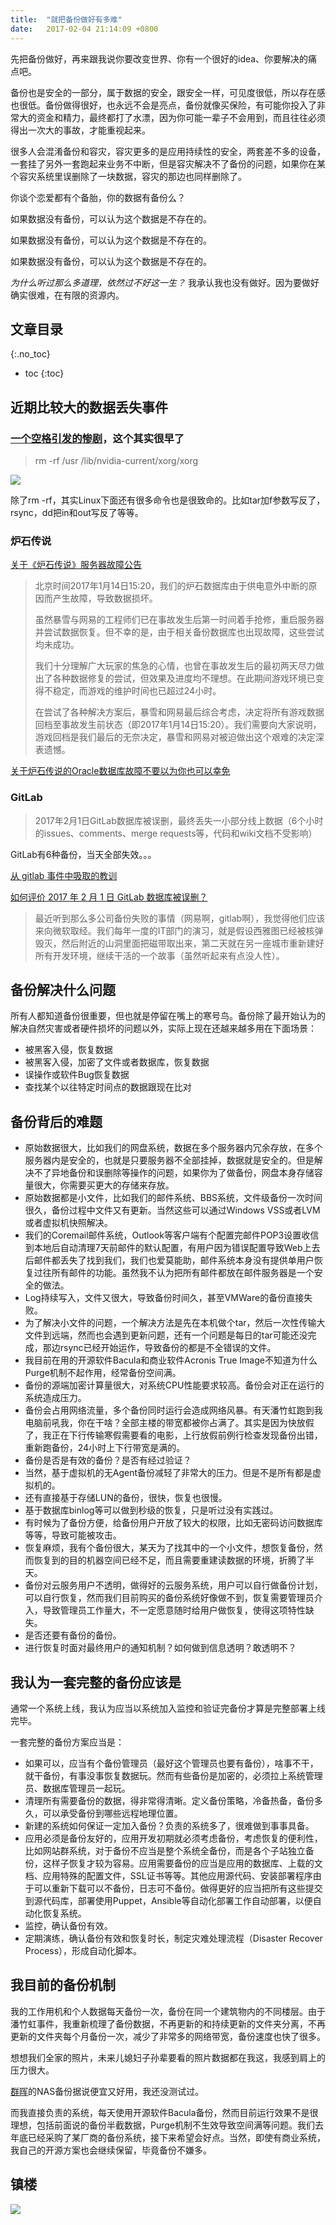 ```yaml
---
title:  "就把备份做好有多难"
date:   2017-02-04 21:14:09 +0800
---
```




先把备份做好，再来跟我说你要改变世界、你有一个很好的idea、你要解决的痛点吧。

备份也是安全的一部分，属于数据的安全，跟安全一样，可见度很低，所以存在感也很低。备份做得很好，也永远不会是亮点，备份就像买保险，有可能你投入了非常大的资金和精力，最终都打了水漂，因为你可能一辈子不会用到，而且往往必须得出一次大的事故，才能重视起来。

很多人会混淆备份和容灾，容灾更多的是应用持续性的安全，两套差不多的设备，一套挂了另外一套跑起来业务不中断，但是容灾解决不了备份的问题，如果你在某个容灾系统里误删除了一块数据，容灾的那边也同样删除了。

你谈个恋爱都有个备胎，你的数据有备份么？

如果数据没有备份，可以认为这个数据是不存在的。

如果数据没有备份，可以认为这个数据是不存在的。

如果数据没有备份，可以认为这个数据是不存在的。

_为什么听过那么多道理，依然过不好这一生？_ 我承认我也没有做好。因为要做好确实很难，在有限的资源内。

## 文章目录
{:.no_toc}

* toc
{:toc}


## 近期比较大的数据丢失事件

### [一个空格引发的惨剧](http://coolshell.cn/articles/4875.html)，这个其实很早了

>rm -rf /usr /lib/nvidia-current/xorg/xorg

![](/images/2017/whywouldudothat.jpg) 

除了rm -rf，其实Linux下面还有很多命令也是很致命的。比如tar加f参数写反了，rsync，dd把in和out写反了等等。

### 炉石传说

[关于《炉石传说》服务器故障公告](http://hs.blizzard.cn/articles/16/8565)

> 北京时间2017年1月14日15:20，我们的炉石数据库由于供电意外中断的原因而产生故障，导致数据损坏。
>
> 虽然暴雪与网易的工程师们已在事故发生后第一时间着手抢修，重启服务器并尝试数据恢复。但不幸的是，由于相关备份数据库也出现故障，这些尝试均未成功。
>
> 我们十分理解广大玩家的焦急的心情，也曾在事故发生后的最初两天尽力做出了各种数据修复的尝试，但效果及进度均不理想。在此期间游戏环境已变得不稳定，而游戏的维护时间也已超过24小时。
>
> 在尝试了各种解决方案后，暴雪和网易最后综合考虑，决定将所有游戏数据回档至事故发生前状态（即2017年1月14日15:20）。我们需要向大家说明，游戏回档是我们最后的无奈决定，暴雪和网易对被迫做出这个艰难的决定深表遗憾。

[关于炉石传说的Oracle数据库故障不要以为你也可以幸免](https://mp.weixin.qq.com/s/x0I1yyp2leUqc7RA7R5HwQ)

### GitLab

> 2017年2月1日GitLab数据库被误删，最终丢失一小部分线上数据（6个小时的issues、comments、merge requests等，代码和wiki文档不受影响）

GitLab有6种备份，当天全部失效。。。

[从 gitlab 事件中吸取的教训](http://mp.weixin.qq.com/s/x0I1yyp2leUqc7RA7R5HwQ)

[如何评价 2017 年 2 月 1 日 GitLab 数据库被误删？](https://www.zhihu.com/question/55300424?from=timeline)

>最近听到那么多公司备份失败的事情（网易啊，gitlab啊），我觉得他们应该来向微软取经。我们每年一度的IT部门的演习，就是假设西雅图已经被核弹毁灭，然后附近的山洞里面把磁带取出来，第二天就在另一座城市重新建好所有开发环境，继续干活的一个故事（虽然听起来有点没人性 ​​​​）。


## 备份解决什么问题

所有人都知道备份很重要，但也就是停留在嘴上的寒号鸟。备份除了最开始认为的解决自然灾害或者硬件损坏的问题以外，实际上现在还越来越多用在下面场景：

- 被黑客入侵，恢复数据
- 被黑客入侵，加密了文件或者数据库，恢复数据
- 误操作或软件Bug恢复数据
- 查找某个以往特定时间点的数据跟现在比对


## 备份背后的难题

- 原始数据很大，比如我们的网盘系统，数据在多个服务器内冗余存放，在多个服务器内是安全的，也就是只要服务器不全部挂掉，数据就是安全的。但是解决不了异地备份和误删除等操作的问题，如果你为了做备份，网盘本身存储容量很大，你需要买更大的存储来存放。
- 原始数据都是小文件，比如我们的邮件系统、BBS系统，文件级备份一次时间很久，备份过程中文件又有更新。当然这些可以通过Windows VSS或者LVM或者虚拟机快照解决。
- 我们的Coremail邮件系统，Outlook等客户端有个配置完邮件POP3设置收信到本地后自动清理7天前邮件的默认配置，有用户因为错误配置导致Web上去后邮件都丢失了找到我们，我们也爱莫能助，邮件系统本身没有提供单用户恢复过往所有邮件的功能。虽然我不认为把所有邮件都放在邮件服务器是一个安全的做法。
- Log持续写入，文件又很大，导致备份时间久，甚至VMWare的备份直接失败。
- 为了解决小文件的问题，一个解决方法是先在本机做个tar，然后一次性传输大文件到远端，然而也会遇到更新问题，还有一个问题是每日的tar可能还没完成，那边rsync已经开始运作，导致备份的都是不全错误的文件。
- 我目前在用的开源软件Bacula和商业软件Acronis True Image不知道为什么Purge机制不起作用，经常备份空间满。
- 备份的源端加密计算量很大，对系统CPU性能要求较高。备份会对正在运行的系统造成压力。
- 备份会占用网络流量，多个备份同时运行会造成网络风暴。有天潘竹虹跑到我电脑前吼我，你在干啥？全部主楼的带宽都被你占满了。其实是因为快放假了，我正在下行传输寒假需要看的电影，上行放假前例行检查发现备份出错，重新跑备份，24小时上下行带宽是满的。
- 备份是否是有效的备份？是否有经过验证？
- 当然，基于虚拟机的无Agent备份减轻了非常大的压力。但是不是所有都是虚拟机的。
- 还有直接基于存储LUN的备份，很快，恢复也很慢。
- 基于数据库binlog等可以做到秒级的恢复，只是听过没有实践过。
- 有时候为了备份方便，给备份用户开放了较大的权限，比如无密码访问数据库等等，导致可能被攻击。
- 恢复麻烦，我有个备份很大，某天为了找其中的一个小文件，想恢复备份，然而恢复到的目的机器空间已经不足，而且需要重建读数据的环境，折腾了半天。
- 备份对云服务用户不透明，做得好的云服务系统，用户可以自行做备份计划，可以自行恢复，然而我们目前购买的备份系统好像做不到，恢复需要管理员介入，导致管理员工作量大，不一定愿意随时给用户做恢复，使得这项特性缺失。
- 是否还要有备份的备份。
- 进行恢复时面对最终用户的通知机制？如何做到信息透明？敢透明不？

## 我认为一套完整的备份应该是

通常一个系统上线，我认为应当以系统加入监控和验证完备份才算是完整部署上线完毕。

一套完整的备份方案应当是：

- 如果可以，应当有个备份管理员（最好这个管理员也要有备份），啥事不干，就干备份，有事没事恢复数据玩。然而有些备份是加密的，必须拉上系统管理员、数据库管理员一起玩。
- 清理所有需要备份的数据，得非常得清晰。定义备份策略，冷备热备，备份多久，可以承受备份到哪些远程地理位置。
- 新建的系统如何保证一定加入备份？负责的系统多了，很难做到事事具备。
- 应用必须是备份友好的，应用开发初期就必须考虑备份，考虑恢复的便利性，比如网站群系统，对于备份不应当是整个系统全备份，而是各个子站独立备份，这样子恢复才较为容易。应用需要备份的应当是应用的数据库、上载的文档、应用特殊的配置文件，SSL证书等等。其他应用源代码、安装部署程序由于可以重新下载可以不备份，日志可不备份。做得更好的应当把所有这些提交到源代码库，部署使用Puppet，Ansible等自动化部署工作自动部署，以便自动化恢复系统。
- 监控，确认备份有效。
- 定期演练，确认备份有效和恢复时长，制定灾难处理流程（Disaster Recover Process），形成自动化脚本。

## 我目前的备份机制

我的工作用机和个人数据每天备份一次，备份在同一个建筑物内的不同楼层。由于潘竹虹事件，我重新梳理了备份数据，不再更新的和持续更新的文件夹分离，不再更新的文件夹每个月备份一次，减少了非常多的网络带宽，备份速度也快了很多。

想想我们全家的照片，未来儿媳妇子孙辈要看的照片数据都在我这，我感到肩上的压力很大。

[群晖](https://www.synology.cn/zh-cn/dsm/6.0/features)的NAS备份据说便宜又好用，我还没测试过。

而我直接负责的系统，每天使用开源软件Bacula备份，然而目前运行效果不是很理想，包括前面说的备份半截数据，Purge机制不生效导致空间满等问题。我们去年底已经采购了某厂商的备份系统，接下来希望会好点。当然，即使有商业系统，我自己的开源方案也会继续保留，毕竟备份不嫌多。

## 镇楼

![](/images/2017/yunwei.jpg) 



